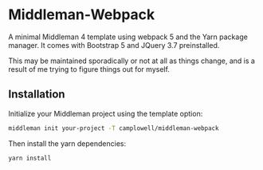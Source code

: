 # Middleman-Webpack
A minimal Middleman 4 template using webpack 5 and the Yarn package manager.
It comes with Bootstrap 5 and JQuery 3.7 preinstalled.

This may be maintained sporadically or not at all as things change, and is a result of me trying to figure things out for myself.

## Installation
Initialize your Middleman project using the template option:
```bash
middleman init your-project -T camplowell/middleman-webpack
```
Then install the yarn dependencies:
```bash
yarn install
```
